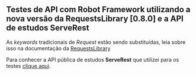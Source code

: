 ## Testes de API com Robot Framework utilizando a nova versão da RequestsLibrary [0.8.0] e a API de estudos ServeRest

As *keywords* tradicionais de *Request* estão sendo substituídas, leia sobre isso na documentação da [RequestsLibrary](https://marketsquare.github.io/robotframework-requests/doc/RequestsLibrary.html)

Para conhecer a API pública de estudos **ServeRest** que utilizei para os testes [clique aqui](https://serverest.dev/).
